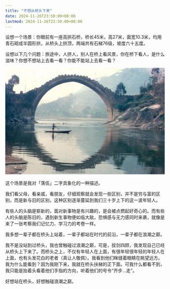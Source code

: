 ```yaml
---
title: "不想从桥头下来"
date: 2024-11-26T23:50:00+08:00
lastmod: 2024-11-26T23:50:00+08:00
---
```


设想一个场景：你眼前有一座高拱石桥，桥长45米，高27米，面宽10.3米，均用青石砌成半圆形拱，从桥头上拱顶，两端共有石梯76级，坡度六十五度。

设想以下几个问题：旅途中，人挤人，别人在桥上看风景，你在桥下看人，是什么滋味？你想不想站上去看一看？你能不能站上去看一看？

<!--more-->

![](bridge.jpeg)

这个场景是我对「落伍」二字具象化的一种描述。

我们看父母，看亲戚，看朋友，仔细观察就会发现一些区别，并不是穷与富的区别，而是新与旧的区别，这种区别逐渐蔓延到我们三十岁上下的这一波年轻人。

有些人的头脑是崭新的，面对新事物是有兴趣的，是会被点燃起好奇心的。而有些人的头脑是陈旧的，遇到新生事物便如临大敌，恐惧感与无力感同时来袭，就像是来了一张考察我们记忆力、学习力的考卷一样。

我多想一辈子都在桥头上站着，一辈子都站在时代的前沿，一辈子都在浪潮之巅。

我不是没站到过桥头，我也曾触碰过浪潮之巅，可是，拔剑四顾，我发现自己已经从桥头上下来了。而桥头之上，不仅有年轻人在上面，有很年轻很年轻的年轻人在上面，也有头发花白的老者（真让人敬佩）。我看到他们眯缝着眼睛在眺望远方。我为什么能看到？因为我刚下来，我就在桥头扶梯的正下面。可我什么都看不到，我只能是抬着头看着他们手指的方向，听着他们的号令“齐步...走”。

好想站在桥头，好想触碰浪潮之巅。